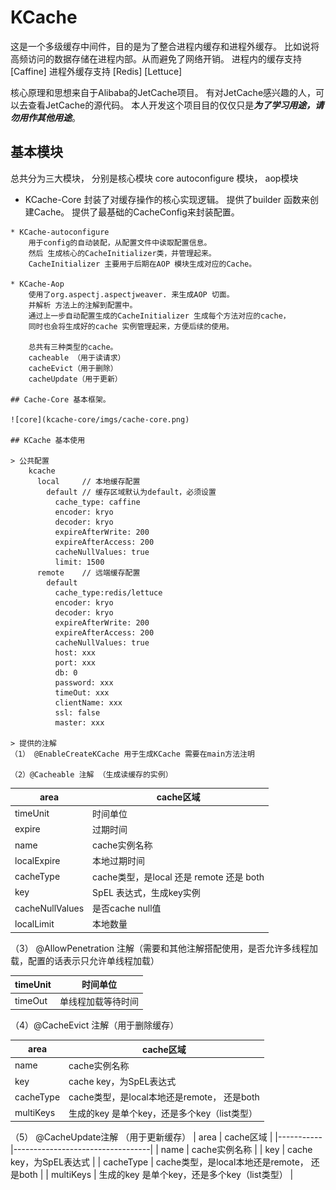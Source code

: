 # KCache

这是一个多级缓存中间件，目的是为了整合进程内缓存和进程外缓存。
比如说将高频访问的数据存储在进程内部。从而避免了网络开销。
进程内的缓存支持 [Caffine]
进程外缓存支持 [Redis] [Lettuce]

核心原理和思想来自于Alibaba的JetCache项目。
有对JetCache感兴趣的人，可以去查看JetCache的源代码。
本人开发这个项目目的仅仅只是***为了学习用途，请勿用作其他用途***。

## 基本模块
   总共分为三大模块，
        分别是核心模块 core
        autoconfigure 模块，
        aop模块
        
   * KCache-Core
        封装了对缓存操作的核心实现逻辑。
        提供了builder 函数来创建Cache。
        提供了最基础的CacheConfig来封装配置。
        
    * KCache-autoconfigure
        用于config的自动装配，从配置文件中读取配置信息。
        然后 生成核心的CacheInitializer类，并管理起来。
        CacheInitializer 主要用于后期在AOP 模块生成对应的Cache。
        
    * KCache-Aop
        使用了org.aspectj.aspectjweaver. 来生成AOP 切面。
        并解析 方法上的注解到配置中。
        通过上一步自动配置生成的CacheInitializer 生成每个方法对应的cache，
        同时也会将生成好的cache 实例管理起来，方便后续的使用。
        
        总共有三种类型的cache。
        cacheable （用于读请求）
        cacheEvict（用于删除）
        cacheUpdate（用于更新）
    
    ## Cache-Core 基本框架。
    
    ![core](kcache-core/imgs/cache-core.png)
    
    ## KCache 基本使用
    
    > 公共配置
        kcache
          local     // 本地缓存配置
            default // 缓存区域默认为default，必须设置
              cache_type: caffine
              encoder: kryo
              decoder: kryo
              expireAfterWrite: 200
              expireAfterAccess: 200
              cacheNullValues: true
              limit: 1500          
          remote    // 远端缓存配置
            default
              cache_type:redis/lettuce          
              encoder: kryo
              decoder: kryo
              expireAfterWrite: 200
              expireAfterAccess: 200
              cacheNullValues: true          
              host: xxx
              port: xxx
              db: 0
              password: xxx
              timeOut: xxx
              clientName: xxx
              ssl: false
              master: xxx
    
    > 提供的注解
    （1） @EnableCreateKCache 用于生成KCache 需要在main方法注明
    
    （2）@Cacheable 注解 （生成读缓存的实例）
| area            | cache区域                          |
|-----------------|----------------------------------|
| timeUnit        | 时间单位                             |
| expire          | 过期时间                             |
| name            | cache实例名称                        |
| localExpire     | 本地过期时间                           |
| cacheType       | cache类型，是local 还是 remote 还是 both |
| key             | SpEL 表达式，生成key实例                 |
| cacheNullValues | 是否cache null值                    |
| localLimit      | 本地数量                             |

    
  （3） @AllowPenetration 注解（需要和其他注解搭配使用，是否允许多线程加载，配置的话表示只允许单线程加载）
  
| timeUnit | 时间单位      |
|----------|-----------|
| timeOut  | 单线程加载等待时间 |

（4）@CacheEvict 注解（用于删除缓存）

| area      | cache区域                          |
|-----------|----------------------------------|
| name      | cache实例名称                        |
| key       | cache key，为SpEL表达式               |
| cacheType | cache类型，是local本地还是remote， 还是both |
| multiKeys | 生成的key 是单个key，还是多个key（list类型）    |


（5） @CacheUpdate注解 （用于更新缓存）
| area      | cache区域                          |
|-----------|----------------------------------|
| name      | cache实例名称                        |
| key       | cache key，为SpEL表达式               |
| cacheType | cache类型，是local本地还是remote， 还是both |
| multiKeys | 生成的key 是单个key，还是多个key（list类型）    |

